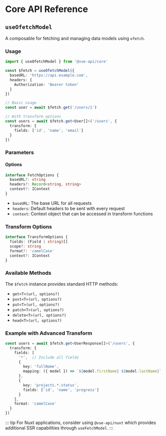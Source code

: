 # Core API Reference

## `useOfetchModel`

A composable for fetching and managing data models using `ofetch`.

### Usage

```typescript
import { useOfetchModel } from '@vue-api/core'

const $fetch = useOfetchModel({
  baseURL: 'https://api.example.com',
  headers: {
    Authorization: 'Bearer token'
  }
})

// Basic usage
const user = await $fetch.get('/users/1')

// With transform options
const users = await $fetch.get<User[]>('/users', {
  transform: {
    fields: ['id', 'name', 'email']
  }
})
```

### Parameters

#### Options

```typescript
interface FetchOptions {
  baseURL?: string
  headers?: Record<string, string>
  context?: IContext
}
```

- `baseURL`: The base URL for all requests
- `headers`: Default headers to be sent with every request
- `context`: Context object that can be accessed in transform functions

### Transform Options

```typescript
interface TransformOptions {
  fields: (Field | string)[]
  scope?: string
  format?: 'camelCase'
  context?: IContext
}
```

### Available Methods

The `$fetch` instance provides standard HTTP methods:
- `get<T>(url, options?)`
- `post<T>(url, options?)`
- `put<T>(url, options?)`
- `patch<T>(url, options?)`
- `delete<T>(url, options?)`
- `head<T>(url, options?)`

### Example with Advanced Transform

```typescript
const users = await $fetch.get<UserResponse[]>('/users', {
  transform: {
    fields: [
      '*',  // Include all fields
      {
        key: 'fullName',
        mapping: ({ model }) => `${model.firstName} ${model.lastName}`
      },
      {
        key: 'projects.*.status',
        fields: ['id', 'name', 'progress']
      }
    ],
    format: 'camelCase'
  }
})
```

::: tip
For Nuxt applications, consider using `@vue-api/nuxt` which provides additional SSR capabilities through `useFetchModel`.
:::
